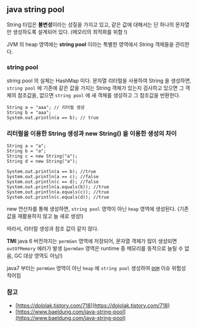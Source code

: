## java string pool
String 타입은 **불변성**이라는 성질을 가지고 있고, 같은 값에 대해서는 단 하나의 문자열만 생성하도록 설계되어 있다.
(메모리의 최적화를 위함 !)

JVM 의 heap 영역에는 **string pool** 이라는 특별한 영역에서 String 객체들을 관리한다.

### string pool
string pool 의 실체는 HashMap 이다.
문자열 리터럴을 사용하여 String 을 생성하면, `string pool` 에 기존에 같은 값을 가지는 String 객체가 있는지 검사하고
있으면 그 객체의 참조값을, 없으면 `string pool` 에 새 객체를 생성하고 그 참조값을 반환한다.

```
String a = "aaa"; // 리터럴 생성
String b = "aaa";
System.out.println(a == b); // true
```

### 리터럴을 이용한 String 생성과 new String() 을 이용한 생성의 차이
```
String a = "a";
String b = "a";
String c = new String("a");
String d = new String("a");
 
System.out.println(a == b); //true
System.out.println(a == c); //false
System.out.println(c == d); //false
System.out.println(a.equals(b)); //true
System.out.println(a.equals(c)); //true
System.out.println(c.equals(d)); //true
```
new 연산자를 통해 생성하면, `string pool` 영역이 아닌 `heap` 영역에 생성된다. (기존 값을 재활용하지 않고 늘 새로 생성!)

따라서, 리터럴 생성과 참조 값이 같지 않다.

**TMI**
java 6 버전까지는 `permGen` 영역에 저장되어, 문자열 객체가 많이 생성되면 `outOfMemory` 에러가 발생
(`permGen` 영역은 runtime 중 메모리를 동적으로 늘릴 수 없음, GC 대상 영역도 아님!)

java7 부터는 `permGen` 영역이 아닌 `heap` 에 `string pool` 생성하여 [`OOM`](https://github.com/kimdahyeee/TDL/blob/main/posts/java-jvm,%20jre,%20jdk.md#heap-%EC%98%81%EC%97%AD%EA%B3%BC-garbage-collector) 이슈 위험성 적어짐

### 참고
- [https://dololak.tistory.com/718](https://dololak.tistory.com/718)
- [https://www.baeldung.com/java-string-pool](https://www.baeldung.com/java-string-pool)